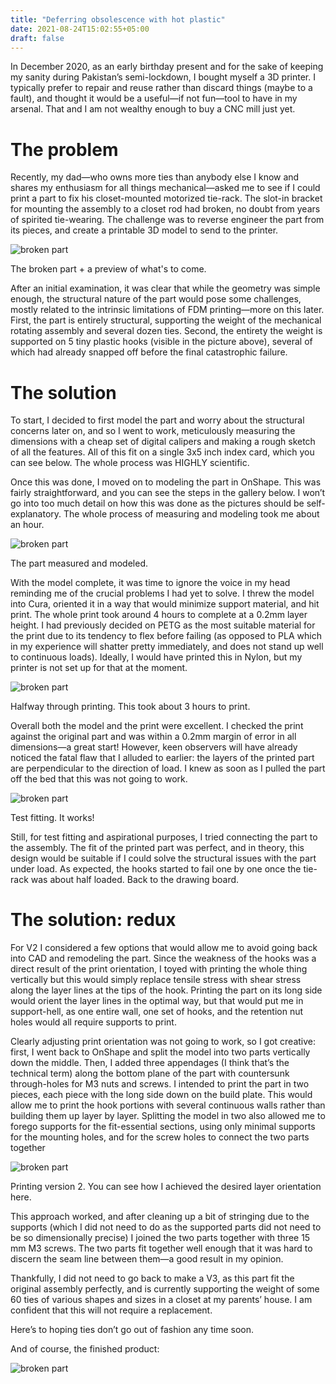 ```yaml
---
title: "Deferring obsolescence with hot plastic"
date: 2021-08-24T15:02:55+05:00
draft: false
---
```


In December 2020, as an early birthday present and for the sake of keeping my sanity during Pakistan’s semi-lockdown, I bought myself a 3D printer. I typically prefer to repair and reuse rather than discard things (maybe to a fault), and thought it would be a useful—if not fun—tool to have in my arsenal. That and I am not wealthy enough to buy a CNC mill just yet.

# The problem

Recently, my dad—who owns more ties than anybody else I know and shares my enthusiasm for all things mechanical—asked me to see if I could print a part to fix his closet-mounted motorized tie-rack. The slot-in bracket for mounting the assembly to a closet rod had broken, no doubt from years of spirited tie-wearing. The challenge was to reverse engineer the part from its pieces, and create a printable 3D model to send to the printer.

![broken part](/static/p1-broken.jpg#center "The broken part")
<figcaption class="caption">The broken part + a preview of what's to come.</figcaption>

After an initial examination, it was clear that while the geometry was simple enough, the structural nature of the part would pose some challenges, mostly related to the intrinsic limitations of FDM printing—more on this later. First, the part is entirely structural, supporting the weight of the mechanical rotating assembly and several dozen ties. Second, the entirety the weight is supported on 5 tiny plastic hooks (visible in the picture above), several of which had already snapped off before the final catastrophic failure.

# The solution
To start, I decided to first model the part and worry about the structural concerns later on, and so I went to work, meticulously measuring the dimensions with a cheap set of digital calipers and making a rough sketch of all the features. All of this fit on a single 3x5 inch index card, which you can see below. The whole process was HIGHLY scientific.

Once this was done, I moved on to modeling the part in OnShape. This was fairly straightforward, and you can see the steps in the gallery below. I won’t go into too much detail on how this was done as the pictures should be self-explanatory. The whole process of measuring and modeling took me about an hour.

![broken part](/static/p1-onshape.jpg#center "New part in OnShape")
<figcaption class="caption">The part measured and modeled.</figcaption>

With the model complete, it was time to ignore the voice in my head reminding me of the crucial problems I had yet to solve. I threw the model into Cura, oriented it in a way that would minimize support material, and hit print. The whole print took around 4 hours to complete at a 0.2mm layer height. I had previously decided on PETG as the most suitable material for the print due to its tendency to flex before failing (as opposed to PLA which in my experience will shatter pretty immediately, and does not stand up well to continuous loads). Ideally, I would have printed this in Nylon, but my printer is not set up for that at the moment.

![broken part](/static/p1-printed.jpg#center "Printing in progress")
<figcaption class="caption">Halfway through printing. This took about 3 hours to print.</figcaption>

Overall both the model and the print were excellent. I checked the print against the original part and was within a 0.2mm margin of error in all dimensions—a great start! However, keen observers will have already noticed the fatal flaw that I alluded to earlier: the layers of the printed part are perpendicular to the direction of load. I knew as soon as I pulled the part off the bed that this was not going to work.

![broken part](/static/p1-installed.jpg#center "Installed in the tie-rack.")
<figcaption class="caption">Test fitting. It works!</figcaption>

Still, for test fitting and aspirational purposes, I tried connecting the part to the assembly. The fit of the printed part was perfect, and in theory, this design would be suitable if I could solve the structural issues with the part under load. As expected, the hooks started to fail one by one once the tie-rack was about half loaded. Back to the drawing board.

# The solution: redux

For V2 I considered a few options that would allow me to avoid going back into CAD and remodeling the part. Since the weakness of the hooks was a direct result of the print orientation, I toyed with printing the whole thing vertically but this would simply replace tensile stress with shear stress along the layer lines at the tips of the hook. Printing the part on its long side would orient the layer lines in the optimal way, but that would put me in support-hell, as one entire wall, one set of hooks, and the retention nut holes would all require supports to print.

Clearly adjusting print orientation was not going to work, so I got creative: first, I went back to OnShape and split the model into two parts vertically down the middle. Then, I added three appendages (I think that’s the technical term) along the bottom plane of the part with countersunk through-holes for M3 nuts and screws. I intended to print the part in two pieces, each piece with the long side down on the build plate. This would allow me to print the hook portions with several continuous walls rather than building them up layer by layer. Splitting the model in two also allowed me to forego supports for the fit-essential sections, using only minimal supports for the mounting holes, and for the screw holes to connect the two parts together

![broken part](/static/p1-v2printing.jpg#center "V2 in the works.")
<figcaption class="caption">Printing version 2. You can see how I achieved the desired layer orientation here.</figcaption>

This approach worked, and after cleaning up a bit of stringing due to the supports (which I did not need to do as the supported parts did not need to be so dimensionally precise) I joined the two parts together with three 15 mm M3 screws. The two parts fit together well enough that it was hard to discern the seam line between them—a good result in my opinion.

Thankfully, I did not need to go back to make a V3, as this part fit the original assembly perfectly, and is currently supporting the weight of some 60 ties of various shapes and sizes in a closet at my parents’ house. I am confident that this will not require a replacement.

Here’s to hoping ties don’t go out of fashion any time soon.

And of course, the finished product:

![broken part](/static/p1-v2finished.jpg#center "The finished product")


